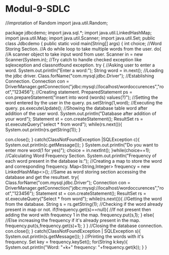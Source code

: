 # Modul-9-SDLC


//improtation of Random
import java.util.Random;


package jdbcdemo;
import java.sql.*;
import java.util.LinkedHashMap;
import java.util.Map;
import java.util.Scanner;
import java.util.Set;
public class Jdbcdemo
{
public static void main(String[] args)
{
int choice;
//Word Storing Section.
//A do while loop to take multiple words from the user.
do{
//A scanner object to take input word from user.
Scanner in = new Scanner(System.in);
//Try catch to handle checked exception like sqlexception and classnotfound exception.
try
{
//Asking user to enter a word.
System.out.println("Enter a word:");
String word = in.next();
//Loading the jdbc driver.
Class.forName("com.mysql.jdbc.Driver");
//Establishing Connection.
Connection con = DriverManager.getConnection("jdbc:mysql://localhost/wordoccurences","root","123456");
//Creating statement.
PreparedStatement ps = con.prepareStatement("insert into word (words) values(?)");
//Setting the word entered by the user in the query.
ps.setString(1,word);
//Executing the query.
ps.executeUpdate();
//Showing the database table word after addition of the user word.
System.out.println("Database after addition of your word");
Statement st = con.createStatement();
ResultSet rs = st.executeQuery("select * from word");
while(rs.next()){
System.out.println(rs.getString(1));
}

con.close();
}
catch(ClassNotFoundException |SQLException c){
System.out.println(c.getMessage());
}
System.out.println("Do you want to enter more word(1 for yes)");
choice = in.nextInt();
}while(choice==1);
//Calculating Word Frequency Section.
System.out.println("Frequency of each word present in the database is:");
//Creating a map to store the word and corresponding frequency.
Map<String,Integer> frequency = new LinkedHashMap<>();
//Same as word storing section accessing the database and get the resultset.
try{
Class.forName("com.mysql.jdbc.Driver");
Connection con = DriverManager.getConnection("jdbc:mysql://localhost/wordoccurences","root","123456");
Statement st = con.createStatement();
ResultSet rs = st.executeQuery("Select * from word");
while(rs.next()){
//Getting the word from the database.
String s = rs.getString(1);
//Checking if the word already present in map or not.
if(frequency.get(s)==null){
//If not present then adding the word with frequency 1 in the map.
frequency.put(s,1);
}
else{
//Else increasing the frequency if it's already present in the map.
frequency.put(s,frequency.get(s)+1);
}
}
//Closing the database connection.
con.close();
}
catch(ClassNotFoundException | SQLException s){
System.out.println(s.getMessage());
}
//Printing the words with it's frequency.
Set<String> key = frequency.keySet();
for(String k:key){
System.out.println("Word: "+k+" frequency: "+frequency.get(k));
}
}
